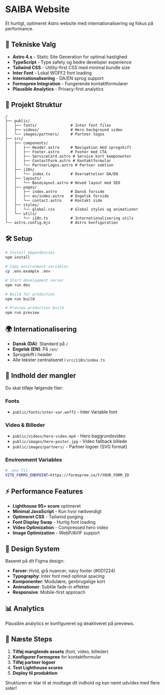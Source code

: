 # SAIBA Website

Et hurtigt, optimeret Astro website med internationalisering og fokus på performance.

## 🚀 Tekniske Valg

- **Astro 4.x** - Static Site Generation for optimal hastighed
- **TypeScript** - Type safety og bedre developer experience  
- **Tailwind CSS** - Utility-first CSS med minimal bundle size
- **Inter Font** - Lokal WOFF2 font loading
- **Internationalisering** - DA/EN sprog support
- **Formspree Integration** - Fungerende kontaktformularer
- **Plausible Analytics** - Privacy-first analytics

## 📁 Projekt Struktur

```
/
├── public/
│   ├── fonts/               # Inter font files
│   ├── videos/              # Hero background video
│   └── images/partners/     # Partner logos
├── src/
│   ├── components/
│   │   ├── Header.astro     # Navigation med sprogskift
│   │   ├── Footer.astro     # Footer med CTA
│   │   ├── ServiceCard.astro # Service kort komponenter
│   │   ├── ContactForm.astro # Kontaktformular
│   │   └── PartnerLogos.astro # Partner sektion
│   ├── i18n/
│   │   └── index.ts         # Oversættelser DA/EN
│   ├── layouts/
│   │   └── BaseLayout.astro # Hoved layout med SEO
│   ├── pages/
│   │   ├── index.astro      # Dansk forside
│   │   ├── en/index.astro   # Engelsk forside
│   │   └── contact.astro    # Kontakt side
│   ├── styles/
│   │   └── global.css       # Global styles og animationer
│   └── utils/
│       └── i18n.ts          # Internationalisering utils
└── astro.config.mjs         # Astro konfiguration
```

## 🛠️ Setup

```bash
# Install dependencies
npm install

# Copy environment variables
cp .env.example .env

# Start development server
npm run dev

# Build for production
npm run build

# Preview production build
npm run preview
```

## 🌍 Internationalisering

- **Dansk (DA)**: Standard på `/` 
- **Engelsk (EN)**: På `/en/`
- Sprogskift i header
- Alle tekster centraliseret i `src/i18n/index.ts`

## 📝 Indhold der mangler

Du skal tilføje følgende filer:

### Fonts
- `public/fonts/inter-var.woff2` - Inter Variable font

### Video & Billeder  
- `public/videos/hero-video.mp4` - Hero baggrundsvideo
- `public/images/hero-poster.jpg` - Video fallback billede
- `public/images/partners/` - Partner logoer (SVG format)

### Environment Variables
```bash
# .env fil
VITE_FORMS_ENDPOINT=https://formspree.io/f/YOUR_FORM_ID
```

## ⚡ Performance Features

- **Lighthouse 95+ score** optimeret
- **Minimal JavaScript** - Kun hvor nødvendigt
- **Optimeret CSS** - Tailwind purging
- **Font Display Swap** - Hurtig font loading
- **Video Optimization** - Compressed hero video
- **Image Optimization** - WebP/AVIF support

## 🎨 Design System

Baseret på dit Figma design:
- **Farver**: Hvid, grå nuancer, navy footer (#0D1224)
- **Typography**: Inter font med optimal spacing
- **Komponenter**: Modulære, genbrugelige kort
- **Animationer**: Subtile fade-in effekter
- **Responsive**: Mobile-first approach

## 📊 Analytics

Plausible analytics er konfigureret og deaktiveret på previews.

## 🔧 Næste Steps

1. **Tilføj manglende assets** (font, video, billeder)
2. **Konfigurer Formspree** for kontaktformular
3. **Tilføj partner logoer**
4. **Test Lighthouse scores**
5. **Deploy til produktion**

Strukturen er klar til at modtage dit indhold og kan nemt udvides med flere sider!